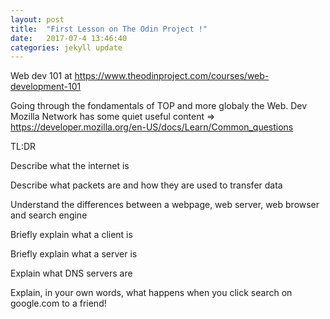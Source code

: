 ```yaml
---
layout: post
title:  "First Lesson on The Odin Project !"
date:   2017-07-4 13:46:40
categories: jekyll update
---
```

Web dev 101 at https://www.theodinproject.com/courses/web-development-101

Going through the fondamentals of TOP and more globaly the Web.
Dev Mozilla Network has some quiet useful content => https://developer.mozilla.org/en-US/docs/Learn/Common_questions


TL:DR

Describe what the internet is

Describe what packets are and how they are used to transfer data

Understand the differences between a webpage, web server, web browser and search engine

Briefly explain what a client is

Briefly explain what a server is

Explain what DNS servers are

Explain, in your own words, what happens when you click search on google.com to a friend!


[jekyll]:      http://jekyllrb.com
[jekyll-gh]:   https://github.com/jekyll/jekyll
[jekyll-help]: https://github.com/jekyll/jekyll-help
